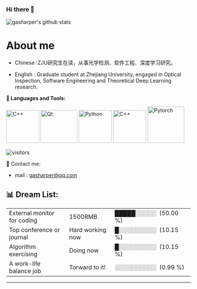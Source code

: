 ### Hi there 👋

<!--
**gasharper/gasharper** is a ✨ _special_ ✨ repository because its `README.md` (this file) appears on your GitHub profile.

Here are some ideas to get you started:

- 🔭 I’m currently working on ...
- 🌱 I’m currently learning ...
- 👯 I’m looking to collaborate on ...
- 🤔 I’m looking for help with ...
- 💬 Ask me about ...
- 📫 How to reach me: ...
- 😄 Pronouns: ...
- ⚡ Fun fact: ...
-->


![gasharper's github stats](https://github-readme-stats.vercel.app/api?username=gasharper&show_icons=true&bg_color=30,48C9B0,904e95&title_color=fff&text_color=fff)

# About me

- Chinese :ZJU研究生在读，从事光学检测、软件工程、深度学习研究。

- English : Graduate student at Zhejiang University, engaged in Optical Inspection, Software Engineering and Theoretical Deep Learning research.


**🌈 Languages and Tools:**

<p align="left">
  <img src="https://upload.wikimedia.org/wikipedia/commons/1/18/ISO_C%2B%2B_Logo.svg" alt="C++" width="90" height="90"/>
  <img src="https://upload.wikimedia.org/wikipedia/commons/d/d3/Qt_logo_2015.svg" alt="Qt" width="100" height="90"/>
  <img src="https://i0.wp.com/tinkercademy.com/wp-content/uploads/2018/04/python-icon.png?ssl=1" alt="Python" width="90" height="90"/>
  <img src="https://upload.wikimedia.org/wikipedia/commons/2/21/Matlab_Logo.png" alt="C++" width="90" height="90"/>
  <img src="https://pytorch.org/assets/images/pytorch-logo.png" alt="Pytorch" width="100" height="100"/>
</p>

<p align="left">
<img src="https://visitor-badge.laobi.icu/badge?page_id=gasharper.gasharper" alt="visitors"/>
</p>


📧 Contact me:  
- mail : gasharper@qq.com

<h2>📊 Dream List: </h2>
<table>
  <tr>
      <td width=220px;>
          External monitor for coding
      </td>
      <td width=145px;>
          1500RMB
      </td>
      <td width=230px;>
          █████░░░░░&nbsp;&nbsp;(50.00 %)
      </td>
  </tr>
  <tr>
      <td width=220px;>
          Top conference or journal
      </td>
      <td width=145px;>
          Hard working now
      </td>
      <td width=230px;>
          █░░░░░░░░░&nbsp;&nbsp;(10.15 %)
      </td>
  </tr>
  <tr>
      <td width=220px;>
          Algorithm exercising
      </td>
      <td width=145px;>
          Doing now
      </td>
      <td width=230px;>
          █░░░░░░░░░&nbsp;&nbsp;(10.15 %)
      </td>
  </tr>
    <tr>
      <td width=220px;>
          A work-life balance job
      </td>
      <td width=145px;>
          Torward to it!
      </td>
      <td width=230px;>
          ░░░░░░░░░░&nbsp;&nbsp;(0.99 %)
      </td>
  </tr>
</table>
<hr>
